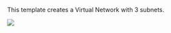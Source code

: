 This template creates a Virtual Network with 3 subnets.

<a href="https://portal.azure.com/#create/Microsoft.Template/uri/https%3A%2F%2Fraw.githubusercontent.com%2FCIThunderChicken%2FThunderChicken%2fTClight%2Fmaster-template%2Fazuredeploy.json" target="_blank">
    <img src="http://azuredeploy.net/deploybutton.png"/>
</a>
